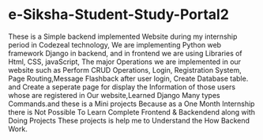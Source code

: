 # e-Siksha-Student-Study-Portal2
These is a Simple backend implemented Website during my internship period in Codezeal technology, We are implementing Python web framework Django in backend, and in frontend we are using Libraries of Html, CSS, javaScript, The major Operations we are implemented in our website such as Perform CRUD Operations, Login, Registration System, Page Routing,Message Flashback after user login, Create Database table. and Create a seperate page for display the Information of those users whose are registered in Our website,Learned Django Many types Commands.and these is a Mini projects Because as a One Month Internship there is Not Possible To Learn Complete Frontend & Backendend along with Doing Projects These projects is help me to Understand the How Backend Work.
